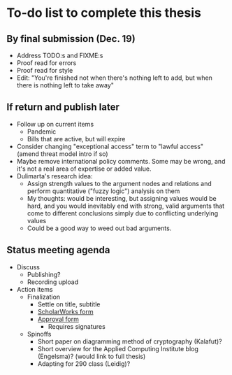 # To-do list to complete this thesis

## By final submission (Dec. 19)

- Address TODO:s and FIXME:s
- Proof read for errors
- Proof read for style
- Edit: "You're finished not when there's nothing left to add, but when there is nothing left to take away"

## If return and publish later

- Follow up on current items
  - Pandemic
  - Bills that are active, but will expire
- Consider changing "exceptional access" term to "lawful access" (amend threat model intro if so)
- Maybe remove international policy comments. Some may be wrong, and it's not a real area of expertise or added value.
- Dulimarta's research idea:
  - Assign strength values to the argument nodes and relations and perform quantitative ("fuzzy logic") analysis on them
  - My thoughts: would be interesting, but assigning values would be hard, and you would inevitably end with strong,
    valid arguments that come to different conclusions simply due to conflicting underlying values
  - Could be a good way to weed out bad arguments.

## Status meeting agenda

- Discuss
  - Publishing?
  - Recording upload
- Action items
  - Finalization
    - Settle on title, subtitle
    - [ScholarWorks form](https://www.gvsu.edu/cms4/asset/777A03CA-E5D1-90B3-8FF97B7EA6E9ECB3/thesis_agreement_fillable(3).pdf)
    - [Approval form](https://www.gvsu.edu/cms4/asset/777A03CA-E5D1-90B3-8FF97B7EA6E9ECB3/thesis_approval_form_2020-21.docx)
      - Requires signatures
  - Spinoffs
    - Short paper on diagramming method of cryptography (Kalafut)?
    - Short overview for the Applied Computing Institute blog (Engelsma)? (would link to full thesis)
    - Adapting for 290 class (Leidig)?
